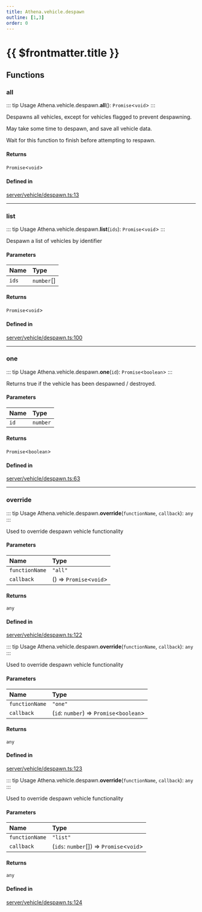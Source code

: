 ```yaml
---
title: Athena.vehicle.despawn
outline: [1,3]
order: 0
---
```


# {{ $frontmatter.title }}


## Functions

### all

::: tip Usage
Athena.vehicle.despawn.**all**(): `Promise`<`void`\>
:::

Despawns all vehicles, except for vehicles flagged to prevent despawning.

May take some time to despawn, and save all vehicle data.

Wait for this function to finish before attempting to respawn.

#### Returns

`Promise`<`void`\>

#### Defined in

[server/vehicle/despawn.ts:13](https://github.com/Stuyk/altv-athena/blob/d2642d1/src/core/server/vehicle/despawn.ts#L13)

___

### list

::: tip Usage
Athena.vehicle.despawn.**list**(`ids`): `Promise`<`void`\>
:::

Despawn a list of vehicles by identifier

#### Parameters

| Name | Type |
| :------ | :------ |
| `ids` | `number`[] |

#### Returns

`Promise`<`void`\>

#### Defined in

[server/vehicle/despawn.ts:100](https://github.com/Stuyk/altv-athena/blob/d2642d1/src/core/server/vehicle/despawn.ts#L100)

___

### one

::: tip Usage
Athena.vehicle.despawn.**one**(`id`): `Promise`<`boolean`\>
:::

Returns true if the vehicle has been despawned / destroyed.

#### Parameters

| Name | Type |
| :------ | :------ |
| `id` | `number` |

#### Returns

`Promise`<`boolean`\>

#### Defined in

[server/vehicle/despawn.ts:63](https://github.com/Stuyk/altv-athena/blob/d2642d1/src/core/server/vehicle/despawn.ts#L63)

___

### override

::: tip Usage
Athena.vehicle.despawn.**override**(`functionName`, `callback`): `any`
:::

Used to override despawn vehicle functionality

#### Parameters

| Name | Type |
| :------ | :------ |
| `functionName` | ``"all"`` |
| `callback` | () => `Promise`<`void`\> |

#### Returns

`any`

#### Defined in

[server/vehicle/despawn.ts:122](https://github.com/Stuyk/altv-athena/blob/d2642d1/src/core/server/vehicle/despawn.ts#L122)

::: tip Usage
Athena.vehicle.despawn.**override**(`functionName`, `callback`): `any`
:::

Used to override despawn vehicle functionality

#### Parameters

| Name | Type |
| :------ | :------ |
| `functionName` | ``"one"`` |
| `callback` | (`id`: `number`) => `Promise`<`boolean`\> |

#### Returns

`any`

#### Defined in

[server/vehicle/despawn.ts:123](https://github.com/Stuyk/altv-athena/blob/d2642d1/src/core/server/vehicle/despawn.ts#L123)

::: tip Usage
Athena.vehicle.despawn.**override**(`functionName`, `callback`): `any`
:::

Used to override despawn vehicle functionality

#### Parameters

| Name | Type |
| :------ | :------ |
| `functionName` | ``"list"`` |
| `callback` | (`ids`: `number`[]) => `Promise`<`void`\> |

#### Returns

`any`

#### Defined in

[server/vehicle/despawn.ts:124](https://github.com/Stuyk/altv-athena/blob/d2642d1/src/core/server/vehicle/despawn.ts#L124)
